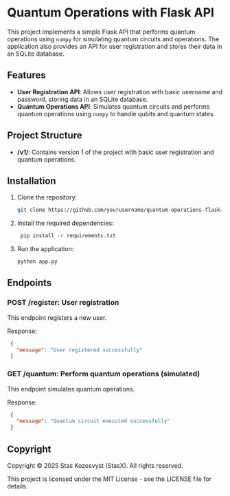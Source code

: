 # Quantum Operations with Flask API

This project implements a simple Flask API that performs quantum operations using `numpy` for simulating quantum circuits and operations. The application also provides an API for user registration and stores their data in an SQLite database.

## Features
- **User Registration API**: Allows user registration with basic username and password, storing data in an SQLite database.
- **Quantum Operations API**: Simulates quantum circuits and performs quantum operations using `numpy` to handle qubits and quantum states.

## Project Structure

- **/v1/**: Contains version 1 of the project with basic user registration and quantum operations.
  
## Installation

1. Clone the repository:
   ```bash
   git clone https://github.com/yourusername/quantum-operations-flask-api.git
   ```
2. Install the required dependencies:
   ```bash
    pip install -r requirements.txt
   ```
3. Run the application:
    ```bash
    python app.py
    ```

## Endpoints

### POST /register: User registration
This endpoint registers a new user.

Response:
   ```json
    {
      "message": "User registered successfully"
    }
   ```

### GET /quantum: Perform quantum operations (simulated)
This endpoint simulates quantum operations.

Response:
   ```json
    {
      "message": "Quantum circuit executed successfully"
    }
   ```

## Copyright

Copyright © 2025 Stas Kozosvyst (StasX). All rights reserved.

This project is licensed under the MIT License - see the LICENSE file for details.
